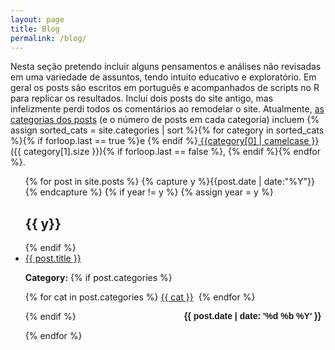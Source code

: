 ```yaml
---
layout: page
title: Blog
permalink: /blog/
---
```


Nesta seção pretendo incluir alguns pensamentos e análises não revisadas em uma variedade de assuntos, tendo intuito educativo e exploratório. Em geral os posts são escritos em português e acompanhados de scripts no R para replicar os resultados. Incluí dois posts do site antigo, mas infelizmente perdi todos os comentários ao remodelar o site. Atualmente, <a href="/categories">as categorias dos posts</a> (e o número de posts em cada categoria) incluem {% assign sorted_cats = site.categories | sort  %}{% for category in sorted_cats %}{% if forloop.last == true %}e {% endif %}<a href="/categories/#{{category[0]}}" style="font-weight:normal;"> {{category[0] | camelcase }}</a> ({{ category[1].size  }}){% if forloop.last == false %}, {% endif %}{% endfor %}.

<ul id="archive">
{% for post in site.posts %}
  {% capture y %}{{post.date | date:"%Y"}}{% endcapture %}
  {% if year != y %}
    {% assign year = y %}
    <h2 class="blogyear">{{ y}}</h2>
  {% endif %}
<li class="archiveposturl"><span><a href="{{ post.url }}" title="{{ post.title }}">{{ post.title }}</a></span><br/>
<span class = "postlower">

<!--<strong>Author:</strong> {{post.author}} -->
<strong>Category:</strong>  {% if post.categories %}
 
  {% for cat in post.categories %}
  <a href="/categories/#{{ cat }}" title="{{ cat }}">{{ cat }}</a>&nbsp;
  {% endfor %}

{% endif %} <!-- {{ post.categories | first }} -->
<strong style="font-size:100%; font-family: 'Titillium Web', sans-serif; float:right; padding-right: .5em">{{ post.date | date: '%d %b %Y' }}</strong> 
</span> 

</li>
{% endfor %}
</ul>

<!-- {{ post.date | date: '%m %d, %Y' }} -->
